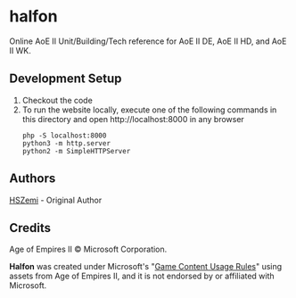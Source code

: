 # halfon
Online AoE II Unit/Building/Tech reference for AoE II DE, AoE II HD, and AoE II WK.

## Development Setup
1. Checkout the code
2. To run the website locally, execute one of the following commands in this directory and open http://localhost:8000 in any browser
    ```
   php -S localhost:8000
   python3 -m http.server
   python2 -m SimpleHTTPServer
    ```

## Authors
[HSZemi](https://github.com/hszemi) - Original Author

## Credits
Age of Empires II &copy; Microsoft Corporation.

**Halfon** was created under Microsoft's "[Game Content Usage Rules](https://www.xbox.com/en-us/developers/rules)" using assets from Age of Empires II,
and it is not endorsed by or affiliated with Microsoft.
